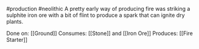 #production #neolithic 
A pretty early way of producing fire was striking a sulphite iron ore with a bit of flint to produce a spark that can ignite dry plants.

Done on: [[Ground]]
Consumes: [[Stone]] and [[Iron Ore]]
Produces: [[Fire Starter]]